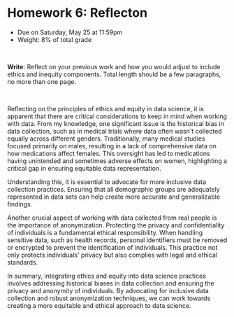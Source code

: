# Homework 6: Reflecton

- Due on Saturday, May 25 at 11:59pm
- Weight: 8% of total grade

<br>

**Write**: Reflect on your previous work and how you would adjust to include ethics and inequity components. Total length should be a few paragraphs, no more than one page.

<br>

Reflecting on the principles of ethics and equity in data science, it is apparent that there are critical considerations to keep in mind when working with data. From my knowledge, one significant issue is the historical bias in data collection, such as in medical trials where data often wasn't collected equally across different genders. Traditionally, many medical studies focused primarily on males, resulting in a lack of comprehensive data on how medications affect females. This oversight has led to medications having unintended and sometimes adverse effects on women, highlighting a critical gap in ensuring equitable data representation.

Understanding this, it is essential to advocate for more inclusive data collection practices. Ensuring that all demographic groups are adequately represented in data sets can help create more accurate and generalizable findings. 

Another crucial aspect of working with data collected from real people is the importance of anonymization. Protecting the privacy and confidentiality of individuals is a fundamental ethical responsibility. When handling sensitive data, such as health records, personal identifiers must be removed or encrypted to prevent the identification of individuals. This practice not only protects individuals' privacy but also complies with legal and ethical standards.

In summary, integrating ethics and equity into data science practices involves addressing historical biases in data collection and ensuring the privacy and anonymity of individuals. By advocating for inclusive data collection and robust anonymization techniques, we can work towards creating a more equitable and ethical approach to data science. 